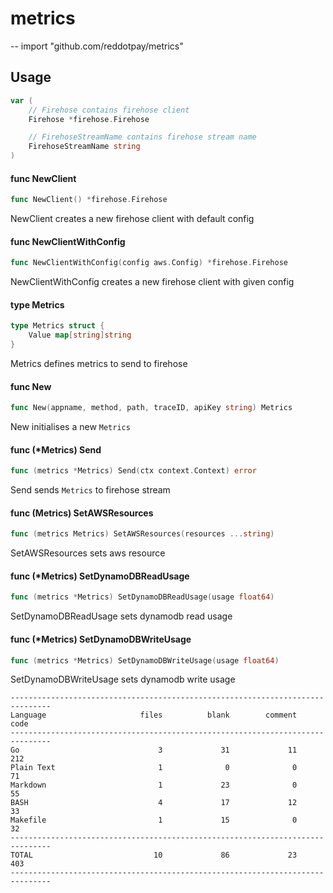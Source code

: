 # metrics
--
    import "github.com/reddotpay/metrics"


## Usage

```go
var (
	// Firehose contains firehose client
	Firehose *firehose.Firehose

	// FirehoseStreamName contains firehose stream name
	FirehoseStreamName string
)
```

#### func  NewClient

```go
func NewClient() *firehose.Firehose
```
NewClient creates a new firehose client with default config

#### func  NewClientWithConfig

```go
func NewClientWithConfig(config aws.Config) *firehose.Firehose
```
NewClientWithConfig creates a new firehose client with given config

#### type Metrics

```go
type Metrics struct {
	Value map[string]string
}
```

Metrics defines metrics to send to firehose

#### func  New

```go
func New(appname, method, path, traceID, apiKey string) Metrics
```
New initialises a new `Metrics`

#### func (*Metrics) Send

```go
func (metrics *Metrics) Send(ctx context.Context) error
```
Send sends `Metrics` to firehose stream

#### func (Metrics) SetAWSResources

```go
func (metrics Metrics) SetAWSResources(resources ...string)
```
SetAWSResources sets aws resource

#### func (*Metrics) SetDynamoDBReadUsage

```go
func (metrics *Metrics) SetDynamoDBReadUsage(usage float64)
```
SetDynamoDBReadUsage sets dynamodb read usage

#### func (*Metrics) SetDynamoDBWriteUsage

```go
func (metrics *Metrics) SetDynamoDBWriteUsage(usage float64)
```
SetDynamoDBWriteUsage sets dynamodb write usage


```
-------------------------------------------------------------------------------
Language                     files          blank        comment           code
-------------------------------------------------------------------------------
Go                               3             31             11            212
Plain Text                       1              0              0             71
Markdown                         1             23              0             55
BASH                             4             17             12             33
Makefile                         1             15              0             32
-------------------------------------------------------------------------------
TOTAL                           10             86             23            403
-------------------------------------------------------------------------------
```
